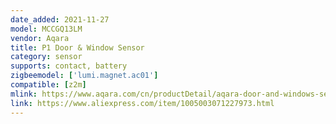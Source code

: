 ```yaml
---
date_added: 2021-11-27
model: MCCGQ13LM
vendor: Aqara
title: P1 Door & Window Sensor
category: sensor
supports: contact, battery
zigbeemodel: ['lumi.magnet.ac01']
compatible: [z2m]
mlink: https://www.aqara.com/cn/productDetail/aqara-door-and-windows-sensor-p1
link: https://www.aliexpress.com/item/1005003071227973.html
---
```



